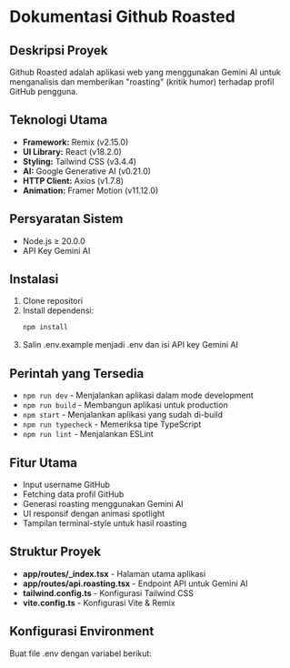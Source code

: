 # Dokumentasi Github Roasted

## Deskripsi Proyek
Github Roasted adalah aplikasi web yang menggunakan Gemini AI untuk menganalisis dan memberikan "roasting" (kritik humor) terhadap profil GitHub pengguna.

## Teknologi Utama
- **Framework:** Remix (v2.15.0)
- **UI Library:** React (v18.2.0) 
- **Styling:** Tailwind CSS (v3.4.4)
- **AI:** Google Generative AI (v0.21.0)
- **HTTP Client:** Axios (v1.7.8)
- **Animation:** Framer Motion (v11.12.0)

## Persyaratan Sistem
- Node.js ≥ 20.0.0
- API Key Gemini AI

## Instalasi
1. Clone repositori
2. Install dependensi:
   ```bash
   npm install
   ```
3. Salin .env.example menjadi .env dan isi API key Gemini AI

## Perintah yang Tersedia
- `npm run dev` - Menjalankan aplikasi dalam mode development
- `npm run build` - Membangun aplikasi untuk production
- `npm start` - Menjalankan aplikasi yang sudah di-build
- `npm run typecheck` - Memeriksa tipe TypeScript
- `npm run lint` - Menjalankan ESLint

## Fitur Utama
- Input username GitHub
- Fetching data profil GitHub
- Generasi roasting menggunakan Gemini AI
- UI responsif dengan animasi spotlight
- Tampilan terminal-style untuk hasil roasting

## Struktur Proyek
- **app/routes/_index.tsx** - Halaman utama aplikasi
- **app/routes/api.roasting.tsx** - Endpoint API untuk Gemini AI
- **tailwind.config.ts** - Konfigurasi Tailwind CSS
- **vite.config.ts** - Konfigurasi Vite & Remix

## Konfigurasi Environment
Buat file .env dengan variabel berikut: